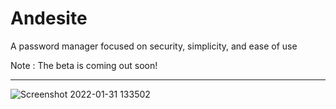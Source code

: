# Andesite
A password manager focused on security, simplicity, and ease of use

Note : The beta is coming out soon!
- - - -
![Screenshot 2022-01-31 133502](https://user-images.githubusercontent.com/79132875/151833690-619002e8-f895-4c5f-8bda-1207c53e8f00.png)
